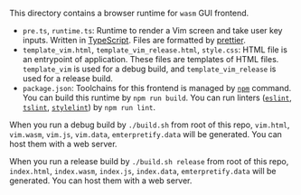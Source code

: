 This directory contains a browser runtime for `wasm` GUI frontend.

- `pre.ts`, `runtime.ts`: Runtime to render a Vim screen and take user key inputs. Written in
  [TypeScript](https://www.typescriptlang.org/). Files are formatted by [prettier](https://prettier.io/).
- `template_vim.html`, `template_vim_release.html`, `style.css`: HTML file is an entrypoint of application.
  These files are templates of HTML files. `template_vim` is used for a debug build, and `template_vim_release`
  is used for a release build.
- `package.json`: Toolchains for this frontend is managed by [`npm`](https://www.npmjs.com/) command.
  You can build this runtime by `npm run build`. You can run linters ([`eslint`](https://eslint.org/),
  [`tslint`](https://palantir.github.io/tslint/), [`stylelint`](https://github.com/stylelint/stylelint))
  by `npm run lint`.

When you run a debug build by `./build.sh` from root of this repo, `vim.html`, `vim.wasm`, `vim.js`, `vim.data`,
`emterpretify.data` will be generated. You can host them with a web server.

When you run a release build by `./build.sh release` from root of this repo, `index.html`, `index.wasm`, `index.js`,
`index.data`, `emterpretify.data` will be generated. You can host them with a web server.
